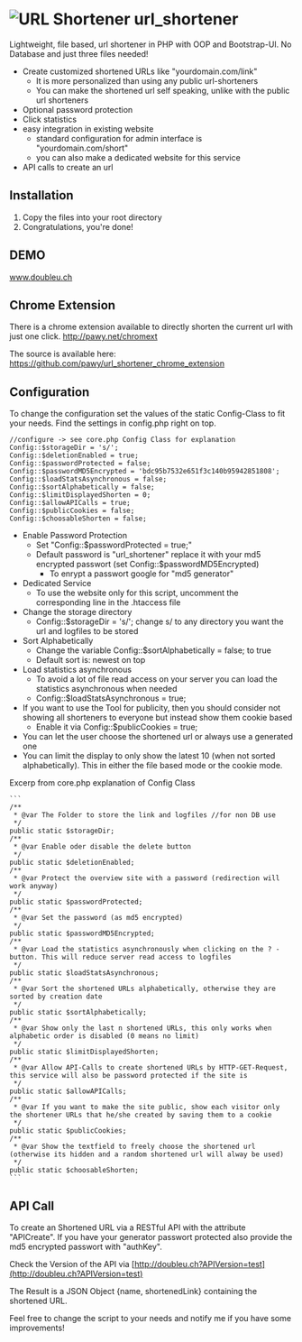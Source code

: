 ![URL Shortener](https://raw.github.com/pawy/icons/master/sUrl_icons/1_Desktop_Icons/icon_048.png "URL Shortener") url_shortener
=============

Lightweight, file based, url shortener in PHP with OOP and Bootstrap-UI. No Database and just three files needed!

- Create customized shortened URLs like "yourdomain.com/link"
  - It is more personalized than using any public url-shorteners
  - You can make the shortened url self speaking, unlike with the public url shorteners
- Optional password protection
- Click statistics
- easy integration in existing website
  - standard configuration for admin interface is "yourdomain.com/short"
  - you can also make a dedicated website for this service
- API calls to create an url

Installation
------------
1. Copy the files into your root directory
2. Congratulations, you're done!


DEMO
----

www.doubleu.ch

Chrome Extension
----------------

There is a chrome extension available to directly shorten the current url with just one click.
http://pawy.net/chromext

The source is available here: https://github.com/pawy/url_shortener_chrome_extension

Configuration
-------------

To change the configuration set the values of the static Config-Class to fit your needs. 
Find the settings in config.php right on top.

  ```
  //configure -> see core.php Config Class for explanation
  Config::$storageDir = 's/';
  Config::$deletionEnabled = true;
  Config::$passwordProtected = false;
  Config::$passwordMD5Encrypted = 'bdc95b7532e651f3c140b95942851808';
  Config::$loadStatsAsynchronous = false;
  Config::$sortAlphabetically = false;
  Config::$limitDisplayedShorten = 0;
  Config::$allowAPICalls = true;
  Config::$publicCookies = false;
  Config::$choosableShorten = false;
  ```

- Enable Password Protection
  - Set "Config::$passwordProtected = true;"
  - Default password is "url_shortener" replace it with your md5 encrypted passwort (set Config::$passwordMD5Encrypted)
    - To enrypt a passwort google for "md5 generator"
- Dedicated Service
  - To use the website only for this script, uncomment the corresponding line in the .htaccess file
- Change the storage directory
  - Config::$storageDir = 's/'; change s/ to any directory you want the url and logfiles to be stored
- Sort Alphabetically
  - Change the variable Config::$sortAlphabetically = false; to true
  - Default sort is: newest on top
- Load statistics asynchronous
  - To avoid a lot of file read access on your server you can load the statistics asynchronous when needed
  - Config::$loadStatsAsynchronous = true;
- If you want to use the Tool for publicity, then you should consider not showing all shorteners to everyone but instead show them cookie based
  - Enable it via Config::$publicCookies = true;
- You can let the user choose the shortened url or always use a generated one
- You can limit the display to only show the latest 10 (when not sorted alphabetically). This in either the file based mode or the cookie mode.

Excerp from core.php explanation of Config Class

    ```
    /**
     * @var The Folder to store the link and logfiles //for non DB use
     */
    public static $storageDir;
    /**
     * @var Enable oder disable the delete button
     */
    public static $deletionEnabled;
    /**
     * @var Protect the overview site with a password (redirection will work anyway)
     */
    public static $passwordProtected;
    /**
     * @var Set the password (as md5 encrypted)
     */
    public static $passwordMD5Encrypted;
    /**
     * @var Load the statistics asynchronously when clicking on the ? - button. This will reduce server read access to logfiles
     */
    public static $loadStatsAsynchronous;
    /**
     * @var Sort the shortened URLs alphabetically, otherwise they are sorted by creation date
     */
    public static $sortAlphabetically;
    /**
     * @var Show only the last n shortened URLs, this only works when alphabetic order is disabled (0 means no limit)
     */
    public static $limitDisplayedShorten;
    /**
     * @var Allow API-Calls to create shortened URLs by HTTP-GET-Request, this service will also be password protected if the site is
     */
    public static $allowAPICalls;
    /**
     * @var If you want to make the site public, show each visitor only the shortener URLs that he/she created by saving them to a cookie
     */
    public static $publicCookies;
    /**
     * @var Show the textfield to freely choose the shortened url (otherwise its hidden and a random shortened url will alway be used)
     */
    public static $choosableShorten;
    ```

API Call
--------

To create an Shortened URL via a RESTful API with the attribute "APICreate".
If you have your generator passwort protected also provide the md5 encrypted passwort with "authKey".

Check the Version of the API via [http://doubleu.ch?APIVersion=test](http://doubleu.ch?APIVersion=test)

The Result is a JSON Object {name, shortenedLink} containing the shortened URL.

Feel free to change the script to your needs and notify me if you have some improvements!
